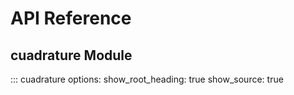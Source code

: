 # API Reference

## cuadrature Module

::: cuadrature
    options:
      show_root_heading: true
      show_source: true


